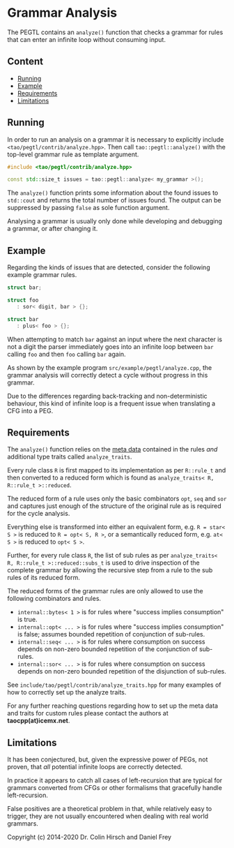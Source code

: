 # Grammar Analysis

The PEGTL contains an `analyze()` function that checks a grammar for rules that can enter an infinite loop without consuming input.

## Content

* [Running](#running)
* [Example](#example)
* [Requirements](#requirements)
* [Limitations](#limitations)

## Running

In order to run an analysis on a grammar it is necessary to explicitly include `<tao/pegtl/contrib/analyze.hpp>`.
Then call `tao::pegtl::analyze()` with the top-level grammar rule as template argument.

```c++
#include <tao/pegtl/contrib/analyze.hpp>

const std::size_t issues = tao::pegtl::analyze< my_grammar >();
```

The `analyze()` function prints some information about the found issues to `std::cout` and returns the total number of issues found.
The output can be suppressed by passing `false` as sole function argument.

Analysing a grammar is usually only done while developing and debugging a grammar, or after changing it.

## Example

Regarding the kinds of issues that are detected, consider the following example grammar rules.

```c++
struct bar;

struct foo
   : sor< digit, bar > {};

struct bar
   : plus< foo > {};
```

When attempting to match `bar` against an input where the next character is not a digit the parser immediately goes into an infinite loop between `bar` calling `foo` and then `foo` calling `bar` again.

As shown by the example program `src/example/pegtl/analyze.cpp`, the grammar analysis will correctly detect a cycle without progress in this grammar.

Due to the differences regarding back-tracking and non-deterministic behaviour, this kind of infinite loop is a frequent issue when translating a CFG into a PEG.

## Requirements

The `analyze()` function relies on the [meta data](Meta-Data-and-Visit.md) contained in the rules *and* additional type traits called `analyze_traits`.

Every rule class `R` is first mapped to its implementation as per `R::rule_t` and then converted to a reduced form which is found as `analyze_traits< R, R::rule_t >::reduced`.

The reduced form of a rule uses only the basic combinators `opt`, `seq` and `sor` and captures just enough of the structure of the original rule as is required for the cycle analysis.

Everything else is transformed into either an equivalent form, e.g. `R = star< S >` is reduced to `R = opt< S, R >`, or a semantically reduced form, e.g. `at< S >` is reduced to `opt< S >`.

Further, for every rule class `R`, the list of sub rules as per `analyze_traits< R, R::rule_t >::reduced::subs_t` is used to drive inspection of the complete grammar by allowing the recursive step from a rule to the sub rules of its reduced form.

The reduced forms of the grammar rules are only allowed to use the following combinators and rules.

* `internal::bytes< 1 >` is for rules where "success implies consumption" is true.
* `internal::opt< ... >` is for rules where "success implies consumption" is false; assumes bounded repetition of conjunction of sub-rules.
* `internal::seq< ... >` is for rules where consumption on success depends on non-zero bounded repetition of the conjunction of sub-rules.
* `internal::sor< ... >` is for rules where consumption on success depends on non-zero bounded repetition of the disjunction of sub-rules.

See `include/tao/pegtl/contrib/analyze_traits.hpp` for many examples of how to correctly set up the analyze traits.

For any further reaching questions regarding how to set up the meta data and traits for custom rules please contact the authors at **taocpp(at)icemx.net**.

## Limitations

It has been conjectured, but, given the expressive power of PEGs, not proven, that *all* potential infinite loops are correctly detected.

In practice it appears to catch all cases of left-recursion that are typical for grammars converted from CFGs or other formalisms that gracefully handle left-recursion.

False positives are a theoretical problem in that, while relatively easy to trigger, they are not usually encountered when dealing with real world grammars.

Copyright (c) 2014-2020 Dr. Colin Hirsch and Daniel Frey
